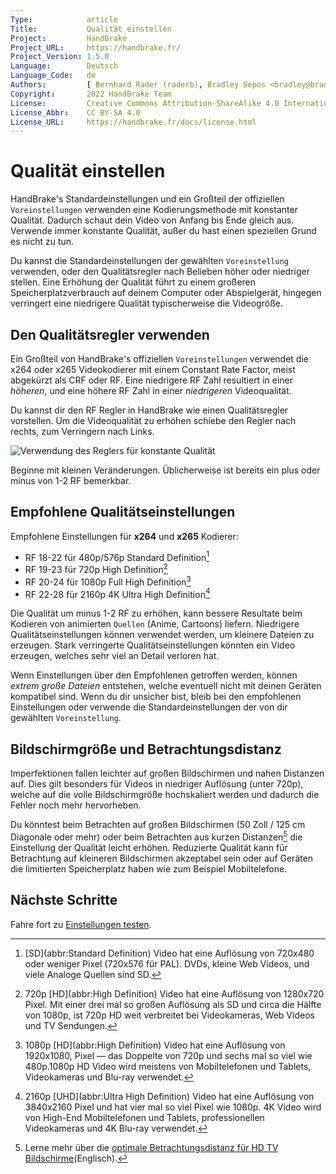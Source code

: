 ```yaml
---
Type:            article
Title:           Qualität einstellen
Project:         HandBrake
Project_URL:     https://handbrake.fr/
Project_Version: 1.5.0
Language:        Deutsch
Language_Code:   de
Authors:         [ Bernhard Rader (raderb), Bradley Sepos <bradley@bradleysepos.com> (BradleyS) ]
Copyright:       2022 HandBrake Team
License:         Creative Commons Attribution-ShareAlike 4.0 International
License_Abbr:    CC BY-SA 4.0
License_URL:     https://handbrake.fr/docs/license.html
---
```


Qualität einstellen
=================

HandBrake's Standardeinstellungen und ein Großteil der offiziellen `Voreinstellungen` verwenden eine Kodierungsmethode mit konstanter Qualität. Dadurch schaut dein Video von Anfang bis Ende gleich aus. Verwende immer konstante Qualität, außer du hast einen speziellen Grund es nicht zu tun.

Du kannst die Standardeinstellungen der gewählten `Voreinstellung` verwenden, oder den Qualitätsregler nach Belieben höher oder niedriger stellen. Eine Erhöhung der Qualität führt zu einem großeren Speicherplatzverbrauch auf deinem Computer oder Abspielgerät, hingegen verringert eine niedrigere Qualität typischerweise die Videogröße.

## Den Qualitätsregler verwenden

Ein Großteil von HandBrake's offiziellen `Voreinstellungen` verwendet die x264 oder x265 Videokodierer mit einem Constant Rate Factor, meist abgekürzt als CRF oder RF. Eine niedrigere RF Zahl resultiert in einer *höheren*, und eine höhere RF Zahl in einer *niedrigeren* Videoqualität.

Du kannst dir den RF Regler in HandBrake wie einen Qualitätsregler vorstellen. Um die Videoqualität zu erhöhen schiebe den Regler nach rechts, zum Verringern nach Links.

<!-- .system-macos -->

![Verwendung des Reglers für konstante Qualität](../../../en/images/mac/quality-control-1.1.0.png "Den Regler nach rechts verschieben erhöht die Qualität, nach Links verringert es die Qualität.")

<!-- /.system-macos -->

Beginne mit kleinen Veränderungen. Üblicherweise ist bereits ein plus oder minus von 1-2 RF bemerkbar.

## Empfohlene Qualitätseinstellungen

Empfohlene Einstellungen für **x264** und **x265** Kodierer:

- RF 18-22 für 480p/576p Standard Definition[^SD]
- RF 19-23 für 720p High Definition[^720p]
- RF 20-24 für 1080p Full High Definition[^1080p]
- RF 22-28 für 2160p 4K Ultra High Definition[^2160p]

Die Qualität um minus 1-2 RF zu erhöhen, kann bessere Resultate beim Kodieren von animierten `Quellen` (Anime, Cartoons) liefern. Niedrigere Qualitätseinstellungen können verwendet werden, um kleinere Dateien zu erzeugen. Stark verringerte Qualitätseinstellungen könnten ein Video erzeugen, welches sehr viel an Detail verloren hat.

Wenn Einstellungen über den Empfohlenen getroffen werden, können *extrem große Dateien* entstehen, welche eventuell nicht mit deinen Geräten kompatibel sind. Wenn du dir unsicher bist, bleib bei den empfohlenen Einstellungen oder verwende die Standardeinstellungen der von dir gewählten `Voreinstellung`.

## Bildschirmgröße und Betrachtungsdistanz

Imperfektionen fallen leichter auf großen Bildschirmen und nahen Distanzen auf. Dies gilt besonders für Videos in niedriger Auflösung (unter 720p), welche auf die volle Bildschirmgröße hochskaliert werden und dadurch die Fehler noch mehr hervorheben.

Du könntest beim Betrachten auf großen Bildschirmen (50 Zoll / 125 cm Diagonale oder mehr) oder beim Betrachten aus kurzen Distanzen[^viewing-distance] die Einstellung der Qualität leicht erhöhen. Reduzierte Qualität kann für Betrachtung auf kleineren Bildschirmen akzeptabel sein oder auf Geräten die limitierten Speicherplatz haben wie zum Beispiel Mobiltelefone.

<!-- .continue -->

## Nächste Schritte

<!-- .success -->

Fahre fort zu [Einstellungen testen](preview-settings.html).

<!-- /.success -->

<!-- /.continue -->

[^SD]: [SD](abbr:Standard Definition) Video hat eine Auflösung von 720x480 oder weniger Pixel (720x576 für PAL). DVDs, kleine Web Videos, und viele Analoge Quellen sind SD.

[^720p]: 720p [HD](abbr:High Definition) Video hat eine Auflösung von 1280x720 Pixel. Mit einer drei mal so großen Auflösung als SD und circa die Hälfte von 1080p, ist 720p HD weit verbreitet bei Videokameras, Web Videos und TV Sendungen.

[^1080p]: 1080p [HD](abbr:High Definition) Video hat eine Auflösung von 1920x1080, Pixel — das Doppelte von 720p und sechs mal so viel wie 480p.1080p HD Video wird meistens von Mobiltelefonen und Tablets, Videokameras und Blu-ray verwendet.

[^2160p]: 2160p [UHD](abbr:Ultra High Definition) Video hat eine Auflösung von 3840x2160 Pixel und hat vier mal so viel Pixel wie 1080p. 4K Video wird von High-End Mobiltelefonen und Tablets, professionellen Videokameras und 4K Blu-ray verwendet.

[^viewing-distance]: Lerne mehr über die [optimale Betrachtungsdistanz für HD TV Bildschirme](https://en.wikipedia.org/wiki/Optimum_HDTV_viewing_distance)(Englisch).
